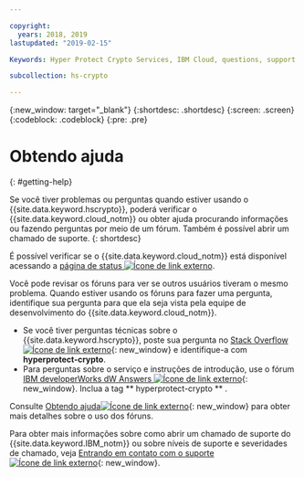 ```yaml
---

copyright:
  years: 2018, 2019
lastupdated: "2019-02-15"

Keywords: Hyper Protect Crypto Services, IBM Cloud, questions, support

subcollection: hs-crypto

---
```


{:new_window: target="_blank"}
{:shortdesc: .shortdesc}
{:screen: .screen}
{:codeblock: .codeblock}
{:pre: .pre}

# Obtendo ajuda
{: #getting-help}

Se você tiver problemas ou perguntas quando estiver usando o {{site.data.keyword.hscrypto}}, poderá verificar o {{site.data.keyword.cloud_notm}} ou obter ajuda procurando informações ou fazendo perguntas por meio de um fórum. Também é possível abrir um chamado de suporte.
{: shortdesc}

É possível verificar se o {{site.data.keyword.cloud_notm}} está disponível acessando a [página de status ![Ícone de link externo](../../icons/launch-glyph.svg "Ícone de link externo")](https://cloud.ibm.com/status?tags=platform,runtimes,services).

Você pode revisar os fóruns para ver se outros usuários tiveram o mesmo problema. Quando estiver usando os fóruns para fazer uma pergunta, identifique sua pergunta para que ela seja vista pela equipe de desenvolvimento do {{site.data.keyword.cloud_notm}}.

- Se você tiver perguntas técnicas sobre o {{site.data.keyword.hscrypto}}, poste sua pergunta no [Stack Overflow ![Ícone de link externo](../../icons/launch-glyph.svg "Ícone de link externo")](http://stackoverflow.com/){: new_window} e identifique-a com **hyperprotect-crypto**.
- Para perguntas sobre o serviço e instruções de introdução, use o fórum [IBM developerWorks dW Answers ![Ícone de link externo](../../icons/launch-glyph.svg "Ícone de link externo")](https://developer.ibm.com/answers/index.html){: new_window}. Inclua a tag  ** hyperprotect-crypto ** .

Consulte [Obtendo ajuda![Ícone de link externo](../../icons/launch-glyph.svg "Ícone de link externo")](https://cloud.ibm.com/docs/support/index.html#getting-help){: new_window} para obter mais detalhes sobre o uso dos fóruns.

Para obter mais informações sobre como abrir um chamado de suporte do {{site.data.keyword.IBM_notm}} ou sobre níveis de suporte e severidades de chamado, veja [Entrando em contato com o suporte ![Ícone de link externo](../../icons/launch-glyph.svg "Ícone de link externo")](https://cloud.ibm.com/docs/support/index.html#contacting-support){: new_window}.
